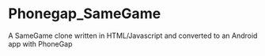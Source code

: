 # Phonegap_SameGame
A SameGame clone written in HTML/Javascript and converted to an Android app with PhoneGap
